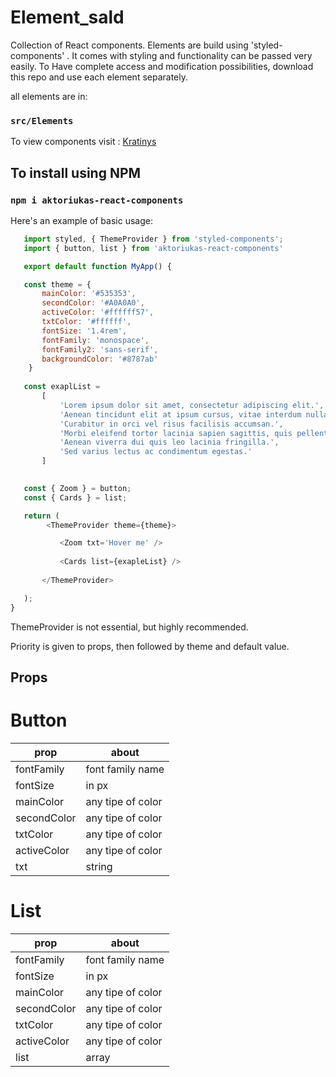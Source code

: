 # Element_sald

Collection of React components.
Elements are build using 'styled-components' . It comes with styling and functionality can be passed very easily.
To Have complete access and modification possibilities, download this repo and use each element separately.

all elements are in: 

### `src/Elements`

To view components visit : [Kratinys](https://aktoriukas.com/kratinys/)

## To install using NPM

### `npm i aktoriukas-react-components `

 Here's an example of basic usage: 
 
 ```js
	import styled, { ThemeProvider } from 'styled-components';
	import { button, list } from 'aktoriukas-react-components'

	export default function MyApp() {

	const theme = {
		mainColor: '#535353',
		secondColor: '#A0A0A0',
		activeColor: '#ffffff57',
		txtColor: '#ffffff',
		fontSize: '1.4rem',
		fontFamily: 'monospace',
		fontFamily2: 'sans-serif',
		backgroundColor: '#8787ab'
   	 }
   	 
	const exaplList =
        [
            'Lorem ipsum dolor sit amet, consectetur adipiscing elit.',
            'Aenean tincidunt elit at ipsum cursus, vitae interdum nulla suscipit.',
            'Curabitur in orci vel risus facilisis accumsan.',
            'Morbi eleifend tortor lacinia sapien sagittis, quis pellentesque felis egestas.',
            'Aenean viverra dui quis leo lacinia fringilla.',
            'Sed varius lectus ac condimentum egestas.'
        ]

   	 
	const { Zoom } = button;
	const { Cards } = list;

  	return (
		 <ThemeProvider theme={theme}>

			<Zoom txt='Hover me' />
			
			<Cards list={exapleList} />
		  
		</ThemeProvider>

  	);
}
```

ThemeProvider is not essential, but highly recommended.

Priority is given to props, then followed by theme and default value.

## Props

# Button

| prop | about |
|-------|--------|
| fontFamily | font family name |
| fontSize |  in px  |
| mainColor |  any tipe of color  |
| secondColor | any tipe of color    |
| txtColor | any tipe of color    |
| activeColor | any tipe of color    |
| txt |  string  |


# List

| prop | about |
|-------|--------|
| fontFamily | font family name |
| fontSize |  in px  |
| mainColor |  any tipe of color  |
| secondColor | any tipe of color    |
| txtColor | any tipe of color    |
| activeColor | any tipe of color    |
| list |  array  |



